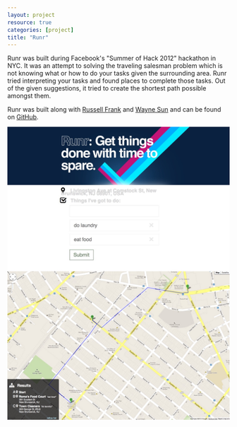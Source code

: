 ```yaml
---
layout: project
resource: true
categories: [project]
title: "Runr"
---
```


Runr was built during Facebook's "Summer of Hack 2012" hackathon in NYC. It was an attempt to solving
the traveling salesman problem which is not knowing what or how to do your tasks given the surrounding
area. Runr tried interpreting your tasks and found places to complete those tasks. Out of the given
suggestions, it tried to create the shortest path possible amongst them.

Runr was built along with [Russell Frank](http://russfrank.us)
and [Wayne Sun](https://www.linkedin.com/in/uusunn) and can be found on [GitHub](https://github.com/sjlu/runr).

![screenshot](01.jpg)
![screenshot](02.jpg)